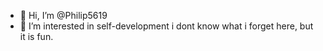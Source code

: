 - 👋 Hi, I’m @Philip5619
- 👀 I’m interested in self-development
i dont know what i forget here, but it is fun.
